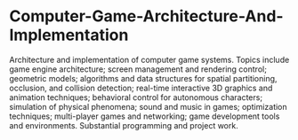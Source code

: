 # Computer-Game-Architecture-And-Implementation
Architecture and implementation of computer game systems. Topics include game engine architecture; screen management and rendering control; geometric models; algorithms and data structures for spatial partitioning, occlusion, and collision detection; real-time interactive 3D graphics and animation techniques; behavioral control for autonomous characters; simulation of physical phenomena; sound and music in games; optimization techniques; multi-player games and networking; game development tools and environments. Substantial programming and project work.
